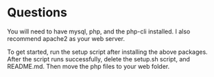 # Questions
You will need to have mysql, php, and the php-cli installed. I also recommend apache2 as your web server.    

To get started, run the setup script after installing the above packages.    
After the script runs successfully, delete the setup.sh script, and README.md. Then move the php files to your web folder.

